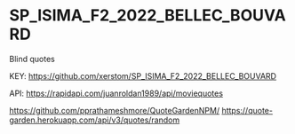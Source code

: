 # SP_ISIMA_F2_2022_BELLEC_BOUVARD
Blind quotes


KEY: 
https://github.com/xerstom/SP_ISIMA_F2_2022_BELLEC_BOUVARD

API: https://rapidapi.com/juanroldan1989/api/moviequotes

https://github.com/pprathameshmore/QuoteGardenNPM/
https://quote-garden.herokuapp.com/api/v3/quotes/random
